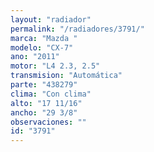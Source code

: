 ```yaml
---
layout: "radiador"
permalink: "/radiadores/3791/"
marca: "Mazda "
modelo: "CX-7"
ano: "2011"
motor: "L4 2.3, 2.5"
transmision: "Automática"
parte: "438279"
clima: "Con clima"
alto: "17 11/16"
ancho: "29 3/8"
observaciones: ""
id: "3791"
---
```


